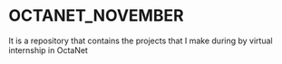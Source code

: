 # OCTANET_NOVEMBER
It is a repository that contains the projects that I make during by virtual internship in OctaNet
